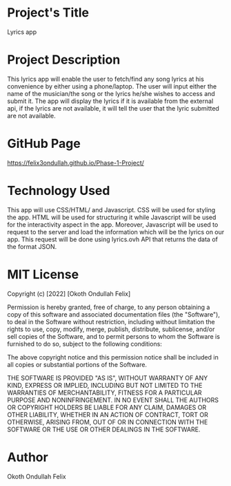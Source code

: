 
# Project's Title
Lyrics app
 
# Project Description
This lyrics app will enable the user to fetch/find any song lyrics at his convenience by either using a phone/laptop. The user will input either the name of the musician/the song or the lyrics he/she wishes to access and submit it. The app will display the lyrics if it is available from the external api, if the lyrics are not available, it will tell the user that the lyric submitted are not available.
 
#  GitHub Page
https://felix3ondullah.github.io/Phase-1-Project/
 
#  Technology Used
This app will use CSS/HTML/ and Javascript. CSS will be used for styling the app. HTML will be used for structuring it while Javascript will be used for the interactivity aspect in the app. Moreover, Javascript will be used to request to the server and load the information which will be the lyrics on our app. This request will be done using lyrics.ovh API that returns the data of the format JSON.
 
#  MIT License
 
Copyright (c) [2022] [Okoth Ondullah Felix]
 
Permission is hereby granted, free of charge, to any person obtaining a copy
of this software and associated documentation files (the "Software"), to deal
in the Software without restriction, including without limitation the rights
to use, copy, modify, merge, publish, distribute, sublicense, and/or sell
copies of the Software, and to permit persons to whom the Software is
furnished to do so, subject to the following conditions:
 
The above copyright notice and this permission notice shall be included in all
copies or substantial portions of the Software.
 
THE SOFTWARE IS PROVIDED "AS IS", WITHOUT WARRANTY OF ANY KIND, EXPRESS OR
IMPLIED, INCLUDING BUT NOT LIMITED TO THE WARRANTIES OF MERCHANTABILITY,
FITNESS FOR A PARTICULAR PURPOSE AND NONINFRINGEMENT. IN NO EVENT SHALL THE
AUTHORS OR COPYRIGHT HOLDERS BE LIABLE FOR ANY CLAIM, DAMAGES OR OTHER
LIABILITY, WHETHER IN AN ACTION OF CONTRACT, TORT OR OTHERWISE, ARISING FROM,
OUT OF OR IN CONNECTION WITH THE SOFTWARE OR THE USE OR OTHER DEALINGS IN THE
SOFTWARE.
 
#  Author
Okoth Ondullah Felix
 

